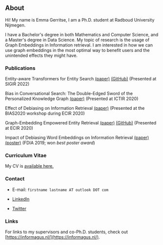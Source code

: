 ## About


Hi! My name is Emma Gerritse, I am a Ph.D. student at Radboud University Nijmegen. 

I have a Bachelor's degree in both Mathematics and Computer Science, and a Master's degree in Data Science. 
My topic of research is the usage of Graph Embeddings in Information retrieval. I am interested in how we can use graph embeddings in the most optimal way to benefit users and the unintended effects they might have. 

### Publications

Entity-aware Transformers for Entity Search [(paper)](http://emmagerritse.com/pdfs/sigir22.pdf)  [(GitHub)](https://github.com/informagi/EMBERT) (Presented at SIGIR 2022)

Bias in Conversational Search: The Double-Edged Sword of the Personalized Knowledge Graph [(paper)](http://emmagerritse.com/pdfs/biasinconversationalsearch.pdf) (Presented at ICTIR 2020)

Effect of Debiasing on Information Retrieval [(paper)](http://emmagerritse.com/pdfs/effect_of_debiasing_on_ir.pdf) (Presented at the BIAS2020 workshop during ECIR 2020)

Graph-Embedding Empowered Entity Retrieval [(paper)](http://emmagerritse.com/pdfs/GEEER.pdf) [(GitHub)](https://github.com/informagi/GEEER) (Presented at ECIR 2020)

Impact of Debiasing Word Embeddings on Information Retrieval [(paper)](http://emmagerritse.com/pdfs/FDIA_2019_paper.pdf) [(poster)](http://emmagerritse.com/pdfs/FDIA_2019_poster.pdf) (FDIA 2019; won *best poster award*)

### Curriculum Vitae 

My CV is [available here.](http://emmagerritse.com/pdfs/CV_Emma_Gerritse_public.pdf)

### Contact

- E-mail: `firstname lastname AT outlook DOT com`

- [LinkedIn](https://www.linkedin.com/in/emma-gerritse-8b0713146/)

- [Twitter](https://twitter.com/emmagerritse)

### Links

For links to my supervisors and co-Ph.D. students, check out [https://informagus.nl/](https://informagus.nl/).

